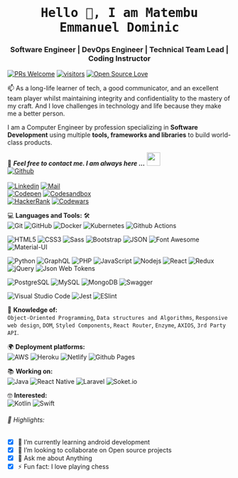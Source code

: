 <!--
**Emmanuel-Dominic/Emmanuel-Dominic** is a ✨ _special_ ✨ repository because its `README.md` (this file) appears on your GitHub profile.

Here are some ideas to get you started:

- 🔭 I’m currently working on ...
- 🌱 I’m currently learning ...
- 👯 I’m looking to collaborate on ...
- 🤔 I’m looking for help with ...
- 💬 Ask me about ...
- 📫 How to reach me: ...
- 😄 Pronouns: ...
- ⚡ Fun fact: ...
-->

<!-- #### A long life learner, Computer Engineer by profession and Software Engineer by passion
![I am A long life learner, Computer Engineer by profession and Software Engineer by passion](https://arturssmirnovs.github.io/github-profile-readme-generator/images/banner.png) -->

<!--
[![starsBadge]][stargazers]
[![forksBadge]][forks]
[![issuesBadge]][issues]
![sizeBadge]
![codelinesBadge]
[![discordBadge]][Discord]
[![codeOfConductBadge]][codeOfConduct]
![uniqueUsersBadge]
![totalrunsbadge]
![successratebadge]
-->


<!--
|      Project :octocat:   |     Issues :bug:   | Open PRs :bell:  | Closed PRs :fire:  |
|-------------|-------------------|---|---|
| [**Port Scanner**](https://github.com/Emmanuel-Dominic/PortScanner) | [![GitHub issues](https://img.shields.io/github/issues/Emmanuel-Dominic/PortScanner?color=green&logo=github&style=flat)](https://github.com/Emmanuel-Dominic/PortScanner/issues) | [![GitHub PRs](https://img.shields.io/github/issues-pr/Emmanuel-Dominic/PortScanner?style=flat&logo=github)](https://github.com/Emmanuel-Dominic/PortScanner/pulls)  | [![GitHub PRs](https://img.shields.io/github/issues-pr-closed/Emmanuel-Dominic/PortScanner?style=flat&color=critical&logo=github)](https://github.com/Emmanuel-Dominic/PortScanner/pulls?q=is%3Apr+is%3Aclosed)  |
| [**Water Monitoring System**](https://github.com/Emmanuel-Dominic/Water-Monitoring-System/) | [![GitHub issues](https://img.shields.io/github/issues/Emmanuel-Dominic/Water-Monitoring-System?color=green&logo=github&style=flat)](https://github.com/Emmanuel-Dominic/Water-Monitoring-System/issues) | [![GitHub PRs](https://img.shields.io/github/issues-pr/Emmanuel-Dominic/Water-Monitoring-System?style=flat&logo=github)](https://github.com/Emmanuel-Dominic/Water-Monitoring-System/pulls)  | [![GitHub PRs](https://img.shields.io/github/issues-pr-closed/Emmanuel-Dominic/Water-Monitoring-System?style=flat&color=critical&logo=github)](https://github.com/Emmanuel-Dominic/Water-Monitoring-System/pulls?q=is%3Apr+is%3Aclosed)   |
-->

<h1 align='center'>
  <samp>
    <strong>
      Hello 👋, I am Matembu Emmanuel Dominic
    </strong>
  </samp>
</h1>

<!-- [![Website](https://img.shields.io/website?label=codeSTACKr.com&style=for-the-badge&url=https%3A%2F%2Fcodestackr.com)](https://codestackr.com)
[![Twitter Follow](https://img.shields.io/twitter/follow/codeSTACKr?color=1DA1F2&logo=twitter&style=for-the-badge)](https://twitter.com/intent/follow?original_referer=https%3A%2F%2Fgithub.com%2FcodeSTACKr&screen_name=codeSTACKr) -->


<!-- <p align="center">
  <a href="https://github.com/Emmanuel-Dominic/github-readme-stats/actions">
    <img alt="Tests Passing" src="https://github.com/Emmanuel-Dominic/github-readme-stats/workflows/Test/badge.svg" />
  </a>
  <a href="https://codecov.io/gh/Emmanuel-Dominic/github-readme-stats">
    <img src="https://codecov.io/gh/Emmanuel-Dominic/github-readme-stats/branch/master/graph/badge.svg" />
  </a>
  <a href="https://github.com/Emmanuel-Dominic/github-readme-stats/issues">
    <img alt="Issues" src="https://img.shields.io/github/issues/Emmanuel-Dominic/github-readme-stats?color=0088ff" />
  </a>
  <a href="https://github.com/Emmanuel-Dominic/github-readme-stats/pulls">
    <img alt="GitHub pull requests" src="https://img.shields.io/github/issues-pr/Emmanuel-Dominic/github-readme-stats?color=0088ff" />
  </a>
  <br />
  <br />
  <a href="https://a.paddle.com/v2/click/16413/119403?link=1227">
    <img src="https://img.shields.io/badge/Supported%20by-VSCode%20Power%20User%20%E2%86%92-gray.svg?colorA=655BE1&colorB=4F44D6&style=for-the-badge"/>
  </a>
  <a href="https://a.paddle.com/v2/click/16413/119403?link=2345">
    <img src="https://img.shields.io/badge/Supported%20by-Node%20Cli.com%20%E2%86%92-gray.svg?colorA=61c265&colorB=4CAF50&style=for-the-badge"/>
  </a>
</p> -->

<!-- <p align="center">
  <a href="#demo">View Demo</a>
  ·
  <a href="https://github.com/Emmanuel-Dominic/github-readme-stats/issues/new/choose">Report Bug</a>
  ·
  <a href="https://github.com/Emmanuel-Dominic/github-readme-stats/issues/new/choose">Request Feature</a>
</p> -->

<!-- ![Profile views](https://gpvc.arturio.dev/Emmanuel-Dominic) -->

<!-- <h3 align='center'>
  <strong>
    <a href="https://Emmanuel-Dominic.github.io/my_resume/" target="_blank">Portfolio🌐
    </a>
  </strong>
</h3> -->

<h3 align='center'>Software Engineer | DevOps Engineer | Technical Team Lead | Coding Instructor</h3>

[![PRs Welcome](https://img.shields.io/badge/Profile-welcome-brightgreen.svg?style=flat&logo=github)](https://github.com/Emmanuel-Dominic) [![visitors](https://visitor-badge.glitch.me/badge?page_id=Emmanuel-Dominic)](https://github.com/Emmanuel-Dominic) [![Open Source Love](https://badges.frapsoft.com/os/v2/open-source.svg?v=103)](https://github.com/Emmanuel-Dominic)

<p align='left'>
  📫 As a long-life learner of tech, a good communicator, and an excellent team player whilst maintaining integrity and confidentiality to the mastery of my craft. And I love challenges in technology and life because they make me a better person.
</p>

I am a Computer Engineer by profession specializing in **Software Development** using multiple **tools, frameworks and libraries** to build world-class products.


📝 ***Feel free to contact me. I am always here ...***
<img src="https://media.giphy.com/media/WUlplcMpOCEmTGBtBW/giphy.gif" width="30"><br>
[![Github](https://img.shields.io/github/followers/Emmanuel-Dominic?label=Follow%20Me&style=social)](https://github.com/Emmanuel-Dominic)
<br>
<br>
[![Linkedin](https://img.shields.io/badge/LinkedIn-Matembu%20Emmanuel%20Dominic-blue?logo=Linkedin&logoColor=blue&labelColor=black)](https://www.linkedin.com/in/matembu-emmanuel-dominic-1193a0173/)
[![Mail](https://img.shields.io/badge/Gmail-ematembu2@gmail.com-blue?logo=Gmail&logoColor=blue&labelColor=black)](mailto:ematembu2@gmail.com)
<br>
[![Codepen](https://img.shields.io/badge/Codepen-Emmanuel%20Dominic-white?logo=codepen&logoColor=white&labelColor=black)](https://codepen.io/manueldominic)
[![Codesandbox](https://img.shields.io/badge/Codesandbox-Emmanuel%20Dominic-white?logo=codesandbox&logoColor=white&labelColor=black)](https://codesandbox.io/u/Emmanuel-Dominic)
<br>
[![HackerRank](https://img.shields.io/badge/HackerRank-manueldominic-brightgreen?logo=HackerRank&logoColor=Green&labelColor=black)](https://www.hackerrank.com/ematembu2)
[![Codewars](https://img.shields.io/badge/Codewars-Emmanuel%20Dominic-maroon?logo=codewars&logoColor=maroon&labelColor=black)](https://www.codewars.com/users/EmmanuelDominic)
<!-- [![HitCount](http://hits.dwyl.com/Ahmad-Sawalqeh/Ahmad-Sawalqeh.svg)](http://hits.dwyl.com/Ahmad-Sawalqeh/Ahmad-Sawalqeh) -->

💻 **Languages and Tools:** 🛠️<br>
![Git](https://img.shields.io/badge/-Git-000000?style=flat&logo=git&logoColor=F05032&labelColor=ffffff)
![GitHub](https://img.shields.io/badge/-GitHub-000000?style=flat&logo=github&logoColor=000000&labelColor=ffffff)
![Docker](https://img.shields.io/badge/-Docker-000000?style=flat&logo=docker&logoColor=ffffff&labelColor=0078D6)
![Kubernetes](https://img.shields.io/badge/-Kubernetes-000000?style=flat&logo=kubernetes&logoColor=ffffff&labelColor=0078D6)
![Github Actions](https://img.shields.io/badge/-Github%20Actions-000000?style=flat&logo=github-actions&logoColor=2088FF&labelColor=ffffff)

![HTML5](https://img.shields.io/badge/-HTML5-000000?style=flat&logo=html5&logoColor=ffffff&labelColor=E34F26)
![CSS3](https://img.shields.io/badge/-CSS3-000000?style=flat&logo=css3&logoColor=ffffff&labelColor=1572B6)
![Sass](https://img.shields.io/badge/-Sass-000000?style=flat&logo=sass&logoColor=ffffff&labelColor=%23CC6699)
![Bootstrap](https://img.shields.io/badge/-Bootstrap-000000?style=flat&logo=bootstrap&logoColor=ffffff&labelColor=563D7C)
![JSON](https://img.shields.io/badge/-JSON-000000?style=flat&logo=JSON&logoColor=000000&labelColor=ffffff)
![Font Awesome](https://img.shields.io/badge/-font%20awesome-000000?style=flat&logo=font-awesome&logoColor=339AF0&labelColor=ffffff)
![Material-UI](https://img.shields.io/badge/-Material%20UI-000000?style=flat&logo=Material%20UI&logoColor=ffffff&labelColor=0081CB)

![Python](https://img.shields.io/badge/-python-000000?style=flat&logo=python&logoColor=ffffff&labelColor=0078D6)
![GraphQL](https://img.shields.io/badge/-GraphQL-000000?style=flat&logo=graphql)
![PHP](https://img.shields.io/badge/-PHP-000000?style=flat&logo=PHP&logoColor=5466b8&labelColor=ffffff)
![JavaScript](https://img.shields.io/badge/-JavaScript-000000?style=flat&logo=javascript)
![Nodejs](https://img.shields.io/badge/-Nodejs-000000?style=flat&logo=Node.js)
![React](https://img.shields.io/badge/-React-000000?style=flat&logo=react)
![Redux](https://img.shields.io/badge/-Redux-000000?style=flat&logo=redux&logoColor=764ABC&labelColor=ffffff)
![jQuery](https://img.shields.io/badge/-jQuery-000000?style=flat&logo=jQuery&logoColor=0769AD&labelColor=ffffff)
![Json Web Tokens](https://img.shields.io/badge/-Json%20Web%20Tokens-000000?style=flat&logo=json-web-tokens&logoColor=ffffff&labelColor=000000)
<!--
![socket.io](https://img.shields.io/badge/-Socket.Io-000000?style=flat&logo=socket.io&logoColor=000000&labelColor=ffffff)
-->

![PostgreSQL](https://img.shields.io/badge/-PostgreSQL-000000?style=flat&logo=postgresql&logoColor=ffffff&labelColor=336791)
![MySQL](https://img.shields.io/badge/-MySQL-000000?style=flat&logo=mysql&labelColor=ffffff)
![MongoDB](https://img.shields.io/badge/-MongoDB-000000?style=flat&logo=mongodb&labelColor=ffffff)
![Swagger](https://img.shields.io/badge/-Swagger-000000?style=flat&logo=swagger)

![Visual Studio Code](https://img.shields.io/badge/-VSCode-000000?style=flat&logo=visual-studio-code&labelColor=007ACC)
![Jest](https://img.shields.io/badge/-Jest-000000?style=flat&logo=Jest&logoColor=C21325&labelColor=ffffff)
![ESlint](https://img.shields.io/badge/-ESlint-000000?style=flat&logo=ESlint&labelColor=4B32C3)
<!--![Atom](https://img.shields.io/badge/-atom-000000?style=flat&logo=atom&labelColor=007ACC)-->
<!-- ![GitHub Pipenv locked dependency version](https://img.shields.io/github/pipenv/locked/dependency-version/Emmanuel-Dominic/cluster-python-api/dev/flask?style=social) -->

🧐 **Knowledge of:**<br>
`Object-Oriented Programming`, `Data structures and Algorithms`, `Responsive web design`, `DOM`, `Styled Components`, `React Router`, `Enzyme`, `AXIOS`, `3rd Party API`.

🌍 **Deployment platforms:**<br>
![AWS](https://img.shields.io/badge/-AWS-000000?style=flat&logo=amazon-aws&labelColor=21759B) ![Heroku](https://img.shields.io/badge/-Heroku-000000?style=flat&logo=heroku&labelColor=430098) ![Netlify](https://img.shields.io/badge/-Netlify-000000?style=flat&logo=netlify&labelColor=21759B) ![Github Pages](https://img.shields.io/badge/-Github%20Pages-000000?style=flat&logo=github-pages&labelColor=430098)

📚 **Working on:** <br>
![Java](https://img.shields.io/badge/-Java-000000?style=flat&logo=java&labelColor=21759B)
![React Native](https://img.shields.io/badge/-React%20Native-000000?style=flat&logo=react&labelColor=000000)
![Laravel](https://img.shields.io/badge/-Laravel-000000?style=flat&logo=laravel&logoColor=ffffff&labelColor=FF2D20)
![Soket.io](https://img.shields.io/badge/-Socket.io-000000?style=flat&logo=socket.io&logoColor=ffffff&labelColor=4B32C3)

🤓 **Interested:** <br>
![Kotlin](https://img.shields.io/badge/-Kotlin-000000?style=flat&logo=kotlin&labelColor=21759B)
![Swift](https://img.shields.io/badge/-Swift-000000?style=flat&logo=swift&labelColor=21759B)

<!-- 🚩 **Highlights:** -->
###### 🚩 Highlights:
- [x] 🌱 I’m currently learning android development
- [x] 👯 I’m looking to collaborate on Open source projects
- [x] 💬 Ask me about Anything
- [x] ⚡ Fun fact: I love playing chess
<!-- - [x] 🤔 I’m looking for help with AWS -->
<!-- - [x] 🔭 I’m currently working on my website, wagtail,
- [x] 📫 How to reach me: ematembu2@gmail.com
- [x] 😄 Pronouns: Mate-mbu
-->
<!--&nbsp;<img src='https://raw.githubusercontent.com/acervenky/animated-github-badges/master/assets/acbadge.gif' style="margin-top: 10px;" width="20px" height="20px">&nbsp;&nbsp;&nbsp;<span>Arctic Code Vault Contributor</span>-->

<!--
**GitHub Trophies** <br>

[![trophy](https://github-profile-trophy.vercel.app/?username=Emmanuel-Dominic)](https://github.com/ryo-ma/github-profile-trophy)

**GitHub Top Langs** <br>

[![Top Langs](https://github-readme-stats.vercel.app/api/top-langs/?username=Emmanuel-Dominic)](https://github.com/Emmanuel-Dominic/github-readme-stats)

**GitHub stats** <br>

![GitHub stats](https://github-readme-stats.vercel.app/api?username=Emmanuel-Dominic&show_icons=true&count_private=true)  

**GitHub Activity Graph** <br>

![GitHub Activity Graph](https://activity-graph.herokuapp.com/graph?username=Emmanuel-Dominic)  

**GitHub metrics** <br>

![GitHub metrics](https://metrics.lecoq.io/Emmanuel-Dominic)  

**GitHub streak stats** <br>

![GitHub streak stats](https://github-readme-streak-stats.herokuapp.com/?user=Emmanuel-Dominic)  
-->

<!--
<a href='https://archiveprogram.github.com/'><img src='https://raw.githubusercontent.com/acervenky/animated-github-badges/master/assets/acbadge.gif' width='40' height='40'></a> <a href='https://docs.github.com/en/developers'><img src='https://raw.githubusercontent.com/acervenky/animated-github-badges/master/assets/devbadge.gif' width='40' height='40'></a> <a href='https://github.com/pricing'><img src='https://raw.githubusercontent.com/acervenky/animated-github-badges/master/assets/pro.gif' width='40' height='40'></a> <a href='https://stars.github.com/'><img src='https://raw.githubusercontent.com/acervenky/animated-github-badges/master/assets/starbadge.gif' width='35' height='35'></a> <a href='https://docs.github.com/en/github/supporting-the-open-source-community-with-github-sponsors'><img src='https://raw.githubusercontent.com/acervenky/animated-github-badges/master/assets/sponsorbadge.gif' width='35' height='35'></a> 
-->


<!--
### Languages and Tools:

[<img align="left" alt="Visual Studio Code" width="26px" src="https://raw.githubusercontent.com/github/explore/80688e429a7d4ef2fca1e82350fe8e3517d3494d/topics/visual-studio-code/visual-studio-code.png" />][webdevplaylist]
[<img align="left" alt="HTML5" width="26px" src="https://raw.githubusercontent.com/github/explore/80688e429a7d4ef2fca1e82350fe8e3517d3494d/topics/html/html.png" />][webdevplaylist]
[<img align="left" alt="CSS3" width="26px" src="https://raw.githubusercontent.com/github/explore/80688e429a7d4ef2fca1e82350fe8e3517d3494d/topics/css/css.png" />][cssplaylist]
[<img align="left" alt="Sass" width="26px" src="https://raw.githubusercontent.com/github/explore/80688e429a7d4ef2fca1e82350fe8e3517d3494d/topics/sass/sass.png" />][cssplaylist]
[<img align="left" alt="JavaScript" width="26px" src="https://raw.githubusercontent.com/github/explore/80688e429a7d4ef2fca1e82350fe8e3517d3494d/topics/javascript/javascript.png" />][jsplaylist]
[<img align="left" alt="React" width="26px" src="https://raw.githubusercontent.com/github/explore/80688e429a7d4ef2fca1e82350fe8e3517d3494d/topics/react/react.png" />][reactplaylist]
[<img align="left" alt="Gatsby" width="26px" src="https://raw.githubusercontent.com/github/explore/e94815998e4e0713912fed477a1f346ec04c3da2/topics/gatsby/gatsby.png" />][webdevplaylist]
[<img align="left" alt="GraphQL" width="26px" src="https://raw.githubusercontent.com/github/explore/80688e429a7d4ef2fca1e82350fe8e3517d3494d/topics/graphql/graphql.png" />][webdevplaylist]
[<img align="left" alt="Node.js" width="26px" src="https://raw.githubusercontent.com/github/explore/80688e429a7d4ef2fca1e82350fe8e3517d3494d/topics/nodejs/nodejs.png" />][webdevplaylist]
[<img align="left" alt="Deno" width="26px" src="https://raw.githubusercontent.com/github/explore/361e2821e2dea67711cde99c9c40ed357061cf27/topics/deno/deno.png" />][webdevplaylist]
[<img align="left" alt="SQL" width="26px" src="https://raw.githubusercontent.com/github/explore/80688e429a7d4ef2fca1e82350fe8e3517d3494d/topics/sql/sql.png" />][webdevplaylist]
[<img align="left" alt="MySQL" width="26px" src="https://raw.githubusercontent.com/github/explore/80688e429a7d4ef2fca1e82350fe8e3517d3494d/topics/mysql/mysql.png" />][webdevplaylist]
[<img align="left" alt="MongoDB" width="26px" src="https://raw.githubusercontent.com/github/explore/80688e429a7d4ef2fca1e82350fe8e3517d3494d/topics/mongodb/mongodb.png" />][webdevplaylist]
[<img align="left" alt="Git" width="26px" src="https://raw.githubusercontent.com/github/explore/80688e429a7d4ef2fca1e82350fe8e3517d3494d/topics/git/git.png" />][webdevplaylist]
[<img align="left" alt="GitHub" width="26px" src="https://raw.githubusercontent.com/github/explore/78df643247d429f6cc873026c0622819ad797942/topics/github/github.png" />][webdevplaylist]
[<img align="left" alt="Terminal" width="26px" src="https://raw.githubusercontent.com/github/explore/80688e429a7d4ef2fca1e82350fe8e3517d3494d/topics/terminal/terminal.png" />][webdevplaylist]

<br />
<br />

[<img src='https://cdn.jsdelivr.net/npm/simple-icons@3.0.1/icons/github.svg' alt='github' height='40'>](https://github.com/Emmanuel-Dominic)  [<img src='https://cdn.jsdelivr.net/npm/simple-icons@3.0.1/icons/dev-dot-to.svg' alt='dev' height='40'>](https://dev.to/manueldominic)  [<img src='https://cdn.jsdelivr.net/npm/simple-icons@3.0.1/icons/hashnode.svg' alt='dev' height='40'>](manueldominic)  [<img src='https://cdn.jsdelivr.net/npm/simple-icons@3.0.1/icons/linkedin.svg' alt='linkedin' height='40'>](https://www.linkedin.com/in/manueldominic/)  [<img src='https://cdn.jsdelivr.net/npm/simple-icons@3.0.1/icons/facebook.svg' alt='facebook' height='40'>](https://www.facebook.com/manueldominic)  [<img src='https://cdn.jsdelivr.net/npm/simple-icons@3.0.1/icons/instagram.svg' alt='instagram' height='40'>](https://www.instagram.com/manueldominic/)  [<img src='https://cdn.jsdelivr.net/npm/simple-icons@3.0.1/icons/twitter.svg' alt='twitter' height='40'>](https://twitter.com/manueldominic)  [<img src='https://cdn.jsdelivr.net/npm/simple-icons@3.0.1/icons/codepen.svg' alt='codepen' height='40'>](https://codepen.io/manueldominic)  [<img src='https://cdn.jsdelivr.net/npm/simple-icons@3.0.1/icons/codesandbox.svg' alt='codesandbox' height='40'>](https://codesandbox.io/u/manueldominic)  [<img src='https://cdn.jsdelivr.net/npm/simple-icons@3.0.1/icons/stackoverflow.svg' alt='stackoverflow' height='40'>](https://stackoverflow.com/users/manueldominic)  [<img src='https://cdn.jsdelivr.net/npm/simple-icons@3.0.1/icons/youtube.svg' alt='YouTube' height='40'>](https://www.youtube.com/channel/manueldominic)  [<img src='https://cdn.jsdelivr.net/npm/simple-icons@3.0.1/icons/reddit.svg' alt='Reddit' height='40'>](https://www.reddit.com/user/manueldominic)  [<img src='https://cdn.jsdelivr.net/npm/simple-icons@3.0.1/icons/icloud.svg' alt='website' height='40'>](manueldominic)  [<img src='https://cdn.jsdelivr.net/npm/simple-icons@3.0.1/icons/andela.svg' alt='andela' height='40'>](manueldominic)  [<img src='https://cdn.jsdelivr.net/npm/simple-icons@3.0.1/icons/flask.svg' alt='flask' height='40'>](manueldominic)  
-->
